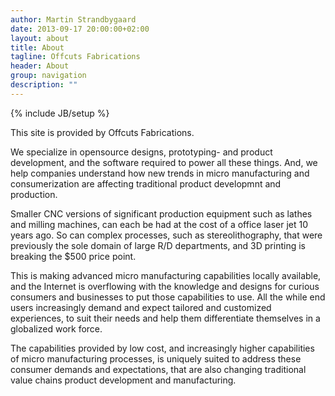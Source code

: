 ```yaml
---
author: Martin Strandbygaard
date: 2013-09-17 20:00:00+02:00
layout: about
title: About
tagline: Offcuts Fabrications
header: About
group: navigation
description: ""
---
```


{% include JB/setup %}

This site is provided by Offcuts Fabrications.

We specialize in opensource designs, prototyping- and product development, and the software required to power all these things. And, we help companies understand how new trends in micro manufacturing and consumerization are affecting traditional product developmnt and production. 

Smaller CNC versions of significant production equipment such as lathes and milling machines, can each be had at the cost of a office laser jet 10 years ago. So can complex processes, such as stereolithography, that were previously the sole domain of large R/D departments, and 3D printing is breaking the $500 price point.

This is making advanced micro manufacturing capabilities locally available, and the Internet is overflowing with the knowledge and designs for curious consumers and businesses to put those capabilities to use. All the while end users increasingly demand and expect tailored and customized experiences, to suit their needs and help them differentiate themselves in a globalized work force.

The capabilities provided by low cost, and increasingly higher capabilities of micro manufacturing processes, is uniquely suited to address these consumer demands and expectations, that are also changing traditional value chains product development and manufacturing.
